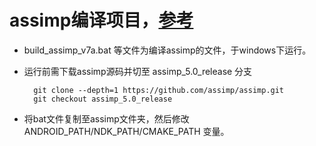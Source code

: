 # assimp编译项目，[参考](https://blog.csdn.net/camellhf/article/details/78065622)
* build_assimp_v7a.bat 等文件为编译assimp的文件，于windows下运行。
* 运行前需下载assimp源码并切至 assimp_5.0_release 分支
	
		git clone --depth=1 https://github.com/assimp/assimp.git
		git checkout assimp_5.0_release

* 将bat文件复制至assimp文件夹，然后修改 ANDROID_PATH/NDK_PATH/CMAKE_PATH 变量。


